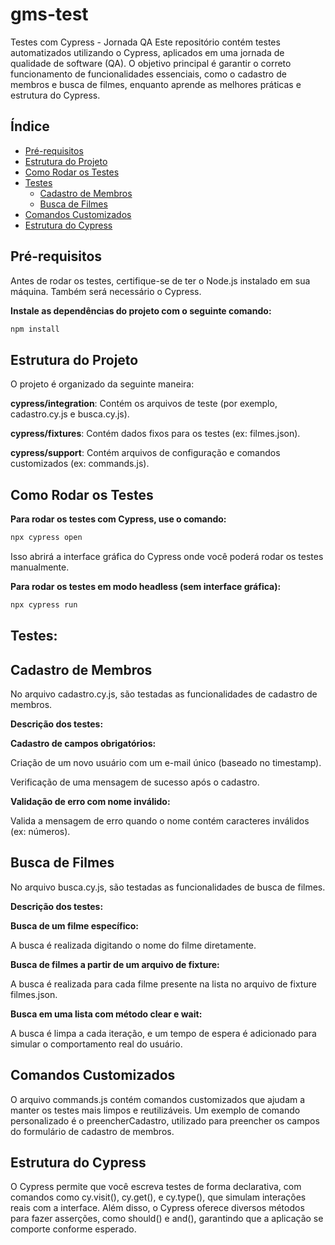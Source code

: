 # gms-test

Testes com Cypress - Jornada QA
Este repositório contém testes automatizados utilizando o Cypress, aplicados em uma jornada de qualidade de software (QA). O objetivo principal é garantir o correto funcionamento de funcionalidades essenciais, como o cadastro de membros e busca de filmes, enquanto aprende as melhores práticas e estrutura do Cypress.

## Índice

- [Pré-requisitos](#pré-requisitos)
- [Estrutura do Projeto](#estrutura-do-projeto)
- [Como Rodar os Testes](#como-rodar-os-testes)
- [Testes](#testes)
  - [Cadastro de Membros](#cadastro-de-membros)
  - [Busca de Filmes](#busca-de-filmes)
- [Comandos Customizados](#comandos-customizados)
- [Estrutura do Cypress](#estrutura-do-cypress)


## Pré-requisitos
Antes de rodar os testes, certifique-se de ter o Node.js instalado em sua máquina. Também será necessário o Cypress.

**Instale as dependências do projeto com o seguinte comando:**

```bash
npm install
```

## Estrutura do Projeto
O projeto é organizado da seguinte maneira:

**cypress/integration**: Contém os arquivos de teste (por exemplo, cadastro.cy.js e busca.cy.js).

**cypress/fixtures**: Contém dados fixos para os testes (ex: filmes.json).

**cypress/support**: Contém arquivos de configuração e comandos customizados (ex: commands.js).

## Como Rodar os Testes
**Para rodar os testes com Cypress, use o comando:**

```bash
npx cypress open
```

Isso abrirá a interface gráfica do Cypress onde você poderá rodar os testes manualmente.

**Para rodar os testes em modo headless (sem interface gráfica):**

```bash
npx cypress run
```

## Testes:
## Cadastro de Membros
No arquivo cadastro.cy.js, são testadas as funcionalidades de cadastro de membros.

**Descrição dos testes:**

**Cadastro de campos obrigatórios:**

Criação de um novo usuário com um e-mail único (baseado no timestamp).

Verificação de uma mensagem de sucesso após o cadastro.

**Validação de erro com nome inválido:**

Valida a mensagem de erro quando o nome contém caracteres inválidos (ex: números).

## Busca de Filmes

No arquivo busca.cy.js, são testadas as funcionalidades de busca de filmes.

**Descrição dos testes:**

**Busca de um filme específico:**

A busca é realizada digitando o nome do filme diretamente.

**Busca de filmes a partir de um arquivo de fixture:**

A busca é realizada para cada filme presente na lista no arquivo de fixture filmes.json.

**Busca em uma lista com método clear e wait:**

A busca é limpa a cada iteração, e um tempo de espera é adicionado para simular o comportamento real do usuário.

## Comandos Customizados
O arquivo commands.js contém comandos customizados que ajudam a manter os testes mais limpos e reutilizáveis. Um exemplo de comando personalizado é o preencherCadastro, utilizado para preencher os campos do formulário de cadastro de membros.


## Estrutura do Cypress
O Cypress permite que você escreva testes de forma declarativa, com comandos como cy.visit(), cy.get(), e cy.type(), que simulam interações reais com a interface. Além disso, o Cypress oferece diversos métodos para fazer asserções, como should() e and(), garantindo que a aplicação se comporte conforme esperado.

